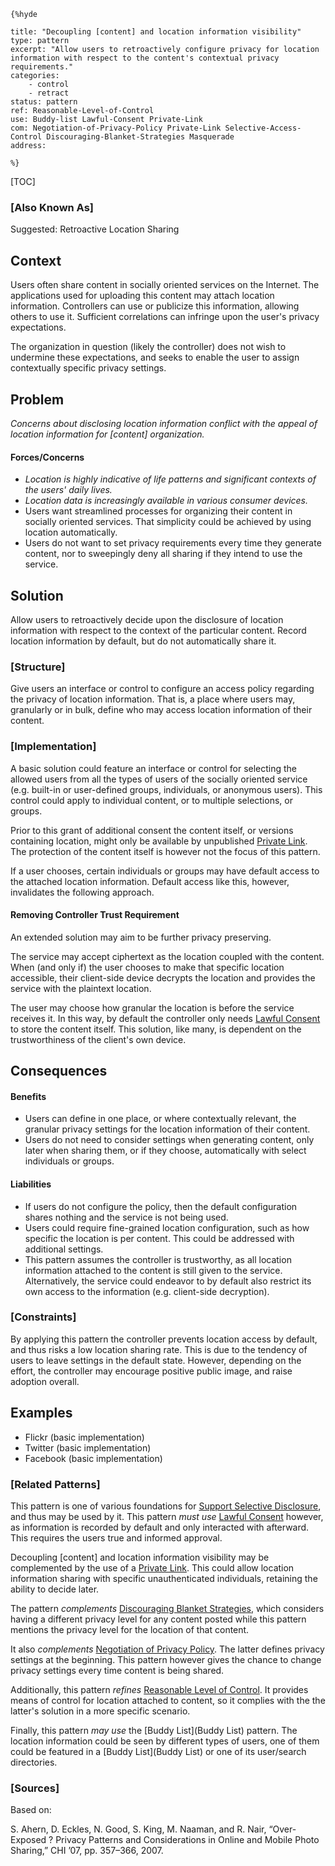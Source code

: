     {%hyde

    title: "Decoupling [content] and location information visibility"
    type: pattern
    excerpt: "Allow users to retroactively configure privacy for location information with respect to the content's contextual privacy requirements."
    categories:
        - control
        - retract
    status: pattern
    ref: Reasonable-Level-of-Control
    use: Buddy-list Lawful-Consent Private-Link
    com: Negotiation-of-Privacy-Policy Private-Link Selective-Access-Control Discouraging-Blanket-Strategies Masquerade
    address:

    %}

[TOC]

### [Also Known As]
<!-- All other names the pattern is known by.-->

Suggested: Retroactive Location Sharing

## Context
<!-- The situations in which the pattern may apply.-->
Users often share content in socially oriented services on the Internet. The applications used for uploading this content may attach location information. Controllers can use or publicize this information, allowing others to use it. Sufficient correlations can infringe upon the user's privacy expectations.

The organization in question (likely the controller) does not wish to undermine these expectations, and seeks to enable the user to assign contextually specific privacy settings.

## Problem
<!-- The problem a pattern addresses, including a list of forces describing why a problem might be difficult to solve.-->

_Concerns about disclosing location information conflict with the appeal of location information for [content] organization._

#### Forces/Concerns
- _Location is highly indicative of life patterns and significant contexts of the users' daily lives._
- _Location data is increasingly available in various consumer devices._
- Users want streamlined processes for organizing their content in socially oriented services. That simplicity could be achieved by using location automatically.
- Users do not want to set privacy requirements every time they generate content, nor to sweepingly deny all sharing if they intend to use the service.


## Solution
<!-- A concise description of how the pattern addresses the problem.-->

Allow users to retroactively decide upon the disclosure of location information with respect to the context of the particular content. Record location information by default, but do not automatically share it.

### [Structure]
<!--A detailed specification of the structural aspects of the pattern. A class diagram if applicable.-->

Give users an interface or control to configure an access policy regarding the privacy of location information. That is, a place where users may, granularly or in bulk, define who may access location information of their content.

### [Implementation]
<!--Guidelines for implementing the pattern; code fragments; suggested PETS; policy fragments.-->

A basic solution could feature an interface or control for selecting the allowed users from all the types of users of the socially oriented service (e.g. built-in or user-defined groups, individuals, or anonymous users). This control could apply to individual content, or to multiple selections, or groups.

Prior to this grant of additional consent the content itself, or versions containing location, might only be available by unpublished [Private Link](Private-Link). The protection of the content itself is however not the focus of this pattern.

If a user chooses, certain individuals or groups may have default access to the attached location information. Default access like this, however, invalidates the following approach.

#### Removing Controller Trust Requirement
An extended solution may aim to be further privacy preserving.

The service may accept ciphertext as the location coupled with the content. When (and only if) the user chooses to make that specific location accessible, their client-side device decrypts the location and provides the service with the plaintext location.

The user may choose how granular the location is before the service receives it. In this way, by default the controller only needs [Lawful Consent](Lawful-Consent) to store the content itself. This solution, like many, is dependent on the trustworthiness of the client's own device.

## Consequences
<!--The advantages (benefits) and disadvantages (liabilities) of applying the pattern.-->

#### Benefits
- Users can define in one place, or where contextually relevant, the granular privacy settings for the location information of their content.
- Users do not need to consider settings when generating content, only later when sharing them, or if they choose, automatically with select individuals or groups.

#### Liabilities
- If users do not configure the policy, then the default configuration shares nothing and the service is not being used.
- Users could require fine-grained location configuration, such as how specific the location is per content. This could be addressed with additional settings.
- This pattern assumes the controller is trustworthy, as all location information attached to the content is still given to the service. Alternatively, the service could endeavor to by default also restrict its own access to the information (e.g. client-side decryption).

### [Constraints]
<!-- limitations as a consequence of applying the pattern.-->

By applying this pattern the controller prevents location access by default, and thus risks a low location sharing rate. This is due to the tendency of users to leave settings in the default state. However, depending on the effort, the controller may encourage positive public image, and raise adoption overall.

## Examples
<!--Motivational example to see how the pattern is applied.-->
- Flickr (basic implementation)
- Twitter (basic implementation)
- Facebook (basic implementation)

<!--### [Known Uses]-->
<!-- Pointers to various applications of the pattern.-->



<!--## See Also-->
<!-- Any pointers to relevant information, not contained in the subfields below.-->



### [Related Patterns]
<!-- Supporting and conflicting patterns-->

This pattern is one of various foundations for [Support Selective Disclosure](Support-Selective-Disclosure), and thus may be used by it. This pattern _must use_ [Lawful Consent](Lawful-Consent) however, as information is recorded by default and only interacted with afterward. This requires the users true and informed approval.

Decoupling [content] and location information visibility may be complemented by the use of a [Private Link](Private-Link).
This could allow location information sharing with specific unauthenticated individuals, retaining the ability to decide later.

The pattern _complements_ [Discouraging Blanket Strategies](Discouraging-Blanket-Strategies), which considers having a different privacy level for any content posted while this pattern mentions the privacy level for the location of that content.

It also _complements_ [Negotiation of Privacy Policy](Negotiation-of-Privacy-Policy). The latter defines privacy settings at the beginning. This pattern however gives the chance to change privacy settings every time content is being shared.

Additionally, this pattern _refines_ [Reasonable Level of Control](Reasonable-Level-of-Control). It provides means of control for location attached to content, so it complies with the the latter's solution in a more specific scenario.

Finally, this pattern _may use_ the [Buddy List](Buddy List) pattern. The location information could be seen by different types of users, one of them could be featured in a [Buddy List](Buddy List) or one of its user/search directories.

### [Sources]
<!-- References to the original source of the pattern.-->

Based on:

S. Ahern, D. Eckles, N. Good, S. King, M. Naaman, and R. Nair, “Over-Exposed ? Privacy Patterns and Considerations in Online and Mobile Photo Sharing,” CHI ’07, pp. 357–366, 2007.

<!--## General Comments-->
<!-- Separate discussion on the pattern.-->



<!--## Tags-->
<!-- User definable descriptors for additional correlation.-->




